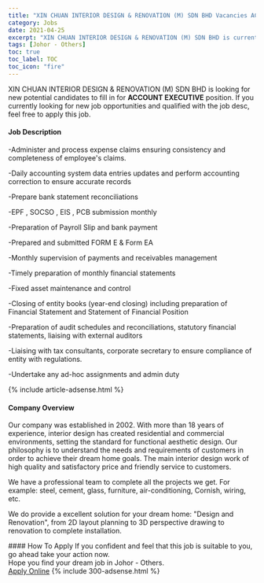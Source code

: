```yaml
---
title: "XIN CHUAN INTERIOR DESIGN & RENOVATION (M) SDN BHD Vacancies ACCOUNT EXECUTIVE" 
category: Jobs 
date: 2021-04-25 
excerpt: "XIN CHUAN INTERIOR DESIGN & RENOVATION (M) SDN BHD is currently looking for suitable person to fill in the ACCOUNT EXECUTIVE which based in Johor - Others" 
tags: [Johor - Others] 
toc: true 
toc_label: TOC 
toc_icon: "fire" 
--- 
```


<p>XIN CHUAN INTERIOR DESIGN & RENOVATION (M) SDN BHD is looking for new potential candidates to fill in for <b>ACCOUNT EXECUTIVE</b> position. If you currently looking for new job opportunities and qualified with the job desc, feel free to apply this job.
</p><div><div><h4>Job Description</h4></div><div><div><span><div><p>-Administer and process expense claims ensuring consistency and completeness of employee's claims.</p><p>-Daily accounting system data entries updates and perform accounting correction to ensure accurate records</p><p>-Prepare bank statement reconciliations</p><p>-EPF , SOCSO , EIS , PCB submission monthly</p><p>-Preparation of Payroll Slip and bank payment</p><p>-Prepared and submitted FORM E &amp; Form EA</p><p>-Monthly supervision of payments and receivables management</p><p>-Timely preparation of monthly financial statements</p><p>-Fixed asset maintenance and control</p><p>-Closing of entity books (year-end closing) including preparation of Financial Statement and Statement of Financial Position</p><p>-Preparation of audit schedules and reconciliations, statutory financial statements, liaising with external auditors</p><p>-Liaising with tax consultants, corporate secretary to ensure compliance of entity with regulations.&#160;&#160;</p><p>-Undertake any ad-hoc assignments and admin duty</p></div></span></div></div></div> 
{% include article-adsense.html %} 
<div><div><h4>Company Overview</h4></div><div><div><span><div><p>Our company was established in 2002. With more than 18&#160;years of experience, interior design has created residential and commercial environments, setting the standard for functional aesthetic design. Our philosophy is to understand the needs and requirements of customers in order to achieve their dream home goals. The main interior design work of high quality and satisfactory price and friendly service to customers.</p><p>We have a professional team to complete all the projects we get. For example: steel, cement, glass, furniture, air-conditioning, Cornish, wiring, etc.</p><p>We do provide a excellent solution for your dream home: "Design and Renovation", from 2D layout planning to 3D perspective drawing to renovation to complete installation.</p></div></span></div></div></div> 
#### How To Apply 
If you confident and feel that this job is suitable to you, go ahead take your action now. <br/> 
Hope you find your dream job in Johor - Others. <br/> 
<a href="https://www.jobstreet.com.my/en/job/account-executive-4546273?jobId=jobstreet-my-job-4546273&" class="btn btn--info" target="_blank" rel="nofollow noopenner">Apply Online</a> 
{% include 300-adsense.html %} 